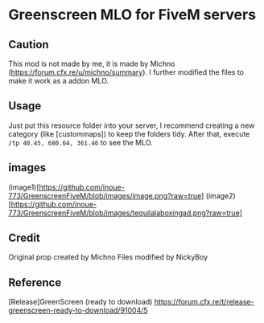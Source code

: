 # Greenscreen MLO for FiveM servers
## Caution
This mod is not made by me, it is made by Michno (https://forum.cfx.re/u/michno/summary). I further modified the files to make it work as a addon MLO.

## Usage
Just put this resource folder into your server, I recommend creating a new category (like [custommaps]) to keep the folders tidy.
After that, execute `/tp 40.45, 680.64, 361.46` to see the MLO.

## images
(image1)[https://github.com/inoue-773/GreenscreenFiveM/blob/images/image.png?raw=true]
(image2)[https://github.com/inoue-773/GreenscreenFiveM/blob/images/tequilalaboxingad.png?raw=true]

## Credit
Original prop created by Michno
Files modified by NickyBoy

## Reference
[Release]GreenScreen (ready to download)
https://forum.cfx.re/t/release-greenscreen-ready-to-download/91004/5
